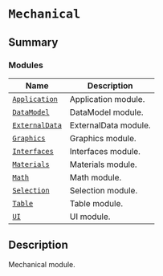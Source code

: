 # `Mechanical`

<a id="summary"></a>

## Summary

### Modules

| Name | Description |
|----------------------------------------------------------------------------------------------------------|-----------------------|
| [`Application`](Application/index.md#module-ansys.mechanical.stubs.v241.Ansys.Mechanical.Application)    | Application module.   |
| [`DataModel`](DataModel/index.md#module-ansys.mechanical.stubs.v241.Ansys.Mechanical.DataModel)          | DataModel module.     |
| [`ExternalData`](ExternalData/index.md#module-ansys.mechanical.stubs.v241.Ansys.Mechanical.ExternalData) | ExternalData module.  |
| [`Graphics`](Graphics/index.md#module-ansys.mechanical.stubs.v241.Ansys.Mechanical.Graphics)             | Graphics module.      |
| [`Interfaces`](Interfaces/index.md#module-ansys.mechanical.stubs.v241.Ansys.Mechanical.Interfaces)       | Interfaces module.    |
| [`Materials`](Materials/index.md#module-ansys.mechanical.stubs.v241.Ansys.Mechanical.Materials)          | Materials module.     |
| [`Math`](Math/index.md#module-ansys.mechanical.stubs.v241.Ansys.Mechanical.Math)                         | Math module.          |
| [`Selection`](Selection/index.md#module-ansys.mechanical.stubs.v241.Ansys.Mechanical.Selection)          | Selection module.     |
| [`Table`](Table/index.md#module-ansys.mechanical.stubs.v241.Ansys.Mechanical.Table)                      | Table module.         |
| [`UI`](UI/index.md#module-ansys.mechanical.stubs.v241.Ansys.Mechanical.UI)                               | UI module.            |

<a id="description"></a>

## Description

Mechanical module.

<!-- !! processed by numpydoc !! -->

